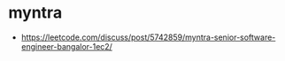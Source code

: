 # myntra

- https://leetcode.com/discuss/post/5742859/myntra-senior-software-engineer-bangalor-1ec2/
